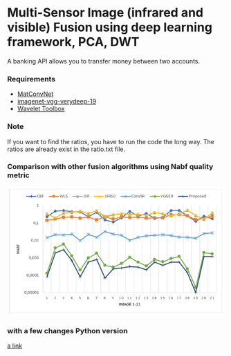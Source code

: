 # Multi-Sensor Image (infrared and visible) Fusion using deep learning framework, PCA, DWT

A banking API allows you to transfer money between two accounts. 

### Requirements
- [MatConvNet](https://www.vlfeat.org/matconvnet/)
- [imagenet-vgg-verydeep-19](https://www.vlfeat.org/matconvnet/pretrained/)
- [Wavelet Toolbox](https://www.mathworks.com/products/wavelet.html)

### Note
If you want to find the ratios, you have to run the code the long way. The ratios are already exist in the ratio.txt file.

### Comparison with other fusion algorithms using Nabf quality metric

![alt text](https://github.com/nuriyeyldrm/deep_image_fusion2/blob/master/framework/Nabf_graph.png?raw=true)

### with a few changes Python version 
[a link](https://github.com/nuriyeyldrm/deep_image_fusion.git)